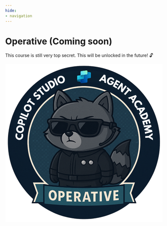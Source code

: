 ```yaml
---
hide:
- navigation
---
```


# Operative (Coming soon)

This course is still very top secret. This will be unlocked in the future! 🔓

![Operative](../images/mcs-agent-academy-operative-badge.png)
